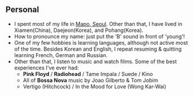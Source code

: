 ## Personal
* I spent most of my life in [Mapo, Seoul](https://en.wikipedia.org/wiki/Mapo_District).
  Other than that, I have lived in Xiamen(China), Daejeon(Korea), and Pohang(Korea).
* How to pronounce my name: just put the 'B' sound in front of 'young'!
* One of my few hobbies is learning languages, although not active most of the time.
  Besides Korean and English, I repeat resuming & quitting learning French, German and Russian.
* Other than that, I listen to music and watch films. Some of the best experiences I've ever had:
  - **Pink Floyd** / **Radiohead** / Tame Impala / Suede / Kino
  - All of **Bossa Nova** music by Joao Gilberto & Tom Jobim
  - Vertigo (Hitchcock) / In the Mood for Love (Wong Kar-Wai)
